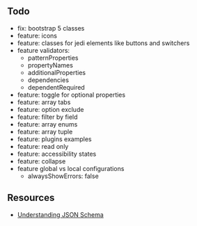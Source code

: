 ## Todo

- fix: bootstrap 5 classes
- feature: icons
- feature: classes for jedi elements like buttons and switchers
- feature validators: 
    - patternProperties
    - propertyNames
    - additionalProperties
    - dependencies 
    - dependentRequired 
- feature: toggle for optional properties
- feature: array tabs
- feature: option exclude
- feature: filter by field
- feature: array enums
- feature: array tuple 
- feature: plugins examples
- feature: read only
- feature: accessibility states
- feature: collapse
- feature global vs local configurations
    - alwaysShowErrors: false


## Resources
* [Understanding JSON Schema](http://json-schema.org/understanding-json-schema/index.html)

